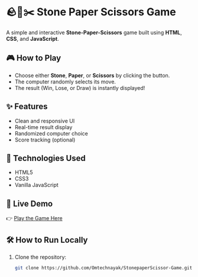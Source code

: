 # 🪨📄✂️ Stone Paper Scissors Game

A simple and interactive **Stone-Paper-Scissors** game built using **HTML**, **CSS**, and **JavaScript**.

## 🎮 How to Play
- Choose either **Stone**, **Paper**, or **Scissors** by clicking the button.
- The computer randomly selects its move.
- The result (Win, Lose, or Draw) is instantly displayed!

## ✨ Features
- Clean and responsive UI
- Real-time result display
- Randomized computer choice
- Score tracking (optional)

## 📁 Technologies Used
- HTML5
- CSS3
- Vanilla JavaScript

## 🚀 Live Demo
👉 [Play the Game Here](https://github.com/Omtechnayak/StonepaperScissor-Game.git)



## 🛠️ How to Run Locally
1. Clone the repository:
   ```bash
   git clone https://github.com/Omtechnayak/StonepaperScissor-Game.git
